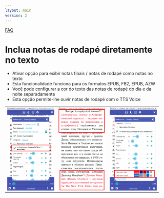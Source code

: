 ```yaml
---
layout: main
version: 2
---
```

[FAQ](/wiki/faq/pt)

# Inclua notas de rodapé diretamente no texto

* Ativar opção para exibir notas finais / notas de rodapé como notas no texto
* Esta funcionalidade funciona para os formatos EPUB, FB2, EPUB, AZW
* Você pode configurar a cor do texto das notas de rodapé do dia e da noite separadamente
* Esta opção permite-lhe ouvir notas de rodapé com o TTS Voice

||||
|-|-|-|
|![](1.png)|![](2.png)|![](3.png)|
